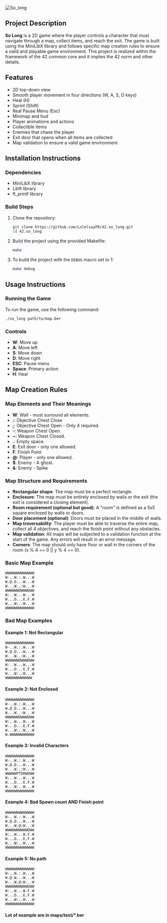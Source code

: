 ![So_long](https://github.com/user-attachments/assets/a7bd9a51-84bc-4a29-8ab2-5998cc174d46)

## Project Description

**So Long** is a 2D game where the player controls a character that must navigate through a map, collect items, and reach the exit. The game is built using the MiniLibX library and follows specific map creation rules to ensure a valid and playable game environment. This project is realized within the framework of the 42 common core and it implies the 42 norm and other details.

## Features

- 2D top-down view
- Smooth player movement in four directions (W, A, S, D keys)
- Heal (H)
- Sprint (Shift)
- Real Pause Menu (Esc)
- Minimap and hud
- Player animations and actions
- Collectible items
- Enemies that chase the player
- Exit door that opens when all items are collected
- Map validation to ensure a valid game environment

## Installation Instructions

### Dependencies

- MiniLibX library
- Libft library
- ft_printf library

### Build Steps

1. Clone the repository:
   ```sh
   git clone https://github.com/LolelsayFR/42.so_long.git
   cd 42.so_long
   ```

2. Build the project using the provided Makefile:
   ```sh
   make
   ```

3. To build the project with the `DEBUG` macro set to 1:
   ```sh
   make debug
   ```

## Usage Instructions

### Running the Game

To run the game, use the following command:
```sh
./so_long path/to/map.ber
```

### Controls

- **W**: Move up
- **A**: Move left
- **S**: Move down
- **D**: Move right
- **ESC**: Pause menu
- **Space**: Primary action
- **H**: Heal

## Map Creation Rules

### Map Elements and Their Meanings

- **W**: Wall - must surround all elements.
- **:**: Objective Chest Close
- **;**: Objective Chest Open - Only 4 required.
- **-**: Weapon Chest Open.
- **~**: Weapon Chest Closed.
- **.**: Empty space.
- **E**: Exit door - only one allowed.
- **F**: Finish Point
- **@**: Player - only one allowed.
- **$**: Enemy - A ghost.
- **&**: Enemy - Spike

### Map Structure and Requirements

- **Rectangular shape**: The map must be a perfect rectangle.
- **Enclosure**: The map must be entirely enclosed by walls or the exit (the exit is considered a closing element).
- **Room requirement (optional but good)**: A "room" is defined as a 5x5 square enclosed by walls or doors.
- **Door placement (optional)**: Doors must be placed in the middle of walls.
- **Map traversability**: The player must be able to traverse the entire map, collect all 4 objectives, and reach the finish point without any obstacles.
- **Map validation**: All maps will be subjected to a validation function at the start of the game. Any errors will result in an error message.
- **Corners**: The map should only have floor or wall in the corners of the room (x % 4 == 0 || y % 4 == 0).

### Basic Map Example

```
WWWWWWWWWWWWW
W-..W.:.W...W
W.@.D...W...W
W...W..:W...W
WWWWWWDWWWDWW
W:..W...W...W
W...D...E.F.W
W...W:..W...W
WWWWWWWWWWWWW
```

### Bad Map Examples

#### Example 1: Not Rectangular
```
WWWWWWWWWWWWW
W-..W.:.W...W
W.@.D...W...W
W...W..:W...W
WWWWWWDWWWDWW
W:..W...W...W
W...D...E.F.W
W...W:..W...W
WWWWWWWWWWWW
```

#### Example 2: Not Enclosed
```
WWWWWWWWWWWWW
W-..W.:.W...W
W.@.D...W...W
W...W..:W...W
WWWWWWDWWWDWW
W:..W...W...W
W...D...E.F.W
W...W:..W...W
W.WWWWWWWWWWW
```

#### Example 3: Invalid Characters
```
WWWWWWWWWWWWW
W-..W.:.W...W
W.@.D...W...W
W...W..:W...W
WWWWWPTDRWDWW
W:..W...W...W
W...D...E.F.W
W...W:..W...W
WWWWWWWWWWWWW
```

#### Example 4: Bad Spawn count AND Finish point
```
WWWWWWWWWWWWW
W-..W.:.W...W
W.@.D...W...W
W...W.@:W...W
WWWWWWWWWWDWW
W:..W...W.F.W
W...D...E.F.W
W...W:..W...W
WWWWWWWWWWWWW
```

#### Example 5: No path
```
WWWWWWWWWWWWW
W-..W.:.W...W
W.@.W...W...W
W...W.@:W...W
WWWWWWWWWWDWW
W:..W...W.F.W
W...D...E.F.W
W...W:..W...W
WWWWWWWWWWWWW
```

#### Lot of example are in maps/test/*.ber

